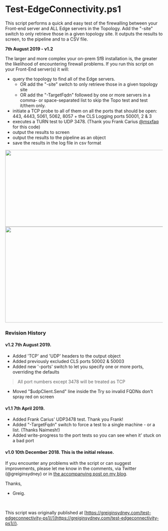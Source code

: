 # Test-EdgeConnectivity.ps1
This script performs a quick and easy test of the firewalling between your Front-end server and ALL Edge servers in the Topology. Add the "-site" switch to only retrieve those in a given topology site. It outputs the results to screen, to the pipeline and to a CSV file.

**7th August 2019 - v1.2**


The larger and more complex your on-prem SfB installation is, the greater the likelihood of encountering firewall problems.
If you run this script on your Front-End server(s) it will:
- query the topology to find all of the Edge servers. 
    - OR add the "-site" switch to only retrieve those in a given topology site  
    - OR add the "-TargetFqdn" followed by one or more servers in a comma- or space-separated list to skip the Topo test and test it/them only.
- initiate a TCP probe to all of them on all the ports that should be open: 443, 4443, 5061, 5062, 8057 + the CLS Logging ports 50001, 2 & 3 
- executes a TURN test to UDP 3478. (Thank you Frank Carius <a href="https://twitter.com/msxfaq">@msxfaq</a> for this code) 
- output the results to screen 
- output the results to the pipeline as an object 
- save the results in the log file in csv format 
 
<img id="218249" src="https://user-images.githubusercontent.com/11004787/79120487-5de54000-7dd6-11ea-9bc9-ed81672174ca.png" alt="" width="843" height="245" />
<img id="220953" src="https://user-images.githubusercontent.com/11004787/79120605-a270db80-7dd6-11ea-9378-6bdfd468bef3.png" alt="" width="979" height="306" />
 
### Revision History
#### v1.2 7th August 2019.

- Added 'TCP' and 'UDP' headers to the output object 
- Added previously excluded CLS ports 50002 &amp; 50003 
- Added new '-ports' switch to let you specify one or more ports, overriding the defaults

> All port numbers except 3478 will be treated as TCP

- Moved "$udpClient.Send" line inside the Try so invalid FQDNs don't spray red on screen 

#### v1.1 7th April 2019.

- Added Frank Carius' UDP3478 test. Thank you Frank! 
- Added "-TargetFqdn" switch to force a test to a single machine - or a list. (Thanks Naimesh!) 
- Added write-progress to the port tests so you can see when it' stuck on a bad port 

#### v1.0 10th December 2018. This is the initial release.
 
If you encounter any problems with the script or can suggest improvements, please let me know in the comments, via Twitter (@greiginsydney) or in <a href="https://greiginsydney.com/test-edgeconnectivity-ps1" target="_blank">the accompanying post on my blog</a>.
 
Thanks,
 
- Greig.

<br>

This script was originally published at [https://greiginsydney.com/test-edgeconnectivity-ps1//](https://greiginsydney.com/test-edgeconnectivity-ps1//).
